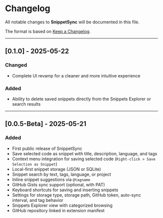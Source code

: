 # Changelog

All notable changes to **SnippetSync** will be documented in this file.

The format is based on [Keep a Changelog](https://keepachangelog.com/en/1.0.0/).

---

## [0.1.0] - 2025-05-22

### Changed

- Complete UI revamp for a cleaner and more intuitive experience

### Added

- Ability to delete saved snippets directly from the Snippets Explorer or search results

---

## [0.0.5-Beta] - 2025-05-21

### Added

- First public release of SnippetSync
- Save selected code as snippet with title, description, language, and tags
- Context menu integration for saving selected code (`Right-click > Save Selection as Snippet`)
- Local-first snippet storage (JSON or SQLite)
- Snippet search by text, tags, language, or project
- Inline snippet suggestions via `@tagname`
- GitHub Gists sync support (optional, with PAT)
- Keyboard shortcuts for saving and inserting snippets
- Settings for storage type, storage path, GitHub token, auto-sync interval, and tag behavior
- Snippets Explorer view with categorized browsing
- GitHub repository linked in extension manifest

